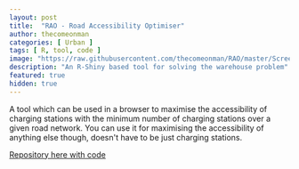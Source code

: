 ```yaml
---
layout: post
title:  "RAO - Road Accessibility Optimiser"
author: thecomeonman
categories: [ Urban ]
tags: [ R, tool, code ]
image: "https://raw.githubusercontent.com/thecomeonman/RAO/master/Screenshots/Visualisation2.png"
description: "An R-Shiny based tool for solving the warehouse problem"
featured: true
hidden: true
---
```


A tool which can be used in a browser to maximise the accessibility of charging stations with the minimum number of charging stations over a given road network. You can use it for maximising the accessibility of anything else though, doesn't have to be just charging stations.

[Repository here with code](https://github.com/thecomeonman/RAO)